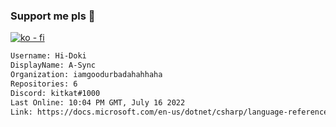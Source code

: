 ### Support me pls 🙏

[![ko - fi](https://ko-fi.com/img/githubbutton_sm.svg)](https://ko-fi.com/O5O4D6DP7)

  ```txt
  Username: Hi-Doki
  DisplayName: A-Sync
  Organization: iamgoodurbadahahhaha
  Repositories: 6
  Discord: kitkat#1000
  Last Online: 10:04 PM GMT, July 16 2022
  Link: https://docs.microsoft.com/en-us/dotnet/csharp/language-reference/keywords/async
  ```       